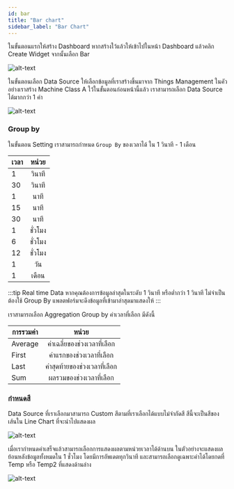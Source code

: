 ```yaml
---
id: bar
title: "Bar chart"
sidebar_label: "Bar Chart"
---
```


ในขั้นตอนแรกให้สร้าง Dashboard หากสร้างใว้แล้วให้เข้าไปในหน้า Dashboard แล้วคลิก Create Widget จากนั้นเลือก Bar

![alt-text](/img/create-widget.png)

ในขั้นตอนเลือก Data Source ให้เลือกข้อมูลที่เราสร้างขึ้นมาจาก Things Management ในคัวอย่างเราสร้าง Machine Class A ใว้ในขั้นตอนก่อนหน้านี้แล้ว 
เราสามารถเลือก Data Source ได้มากกว่า 1 ค่า

![alt-text](/img/data-source.png)


### Group by

ในขั้นตอน Setting เราสามารถกำหนด   `Group By` ของเวลาได้ ใน 1 วินาที - 1 เดือน 

| เวลา          | หน่วย          | 
| ------------- |:-------------:|  
| 1             | วินาที          |  
| 30            | วินาที          |   
| 1             | นาที           |   
| 15            | นาที           | 
| 30            | นาที           | 
| 1             | ชั่วโมง         | 
| 6             | ชั่วโมง         | 
| 12            | ชั่วโมง         | 
| 1             | วัน            | 
| 1             | เดือน          | 
 

:::tip Real time Data
หากคุณต้องการข้อมูลล่าสุดในระดับ 1 วินาที หรือต่ำกว่า 1 วินาที ไม่จำเป็นต้องใช้ Group By แพลตฟอร์มจะดึงข้อมูลที่เข้ามาล่าสุดมาแสดงให้
:::


เราสามารถเลือก Aggregation Group by ค่าเวลาที่เลือก มีดังนี้ 

| การรวมค่า      | หน่วย                    | 
| ------------- |:-----------------------:|  
| Average       | ค่าเฉลี่ยของช่วงเวลาที่เลือก   |  
| First         | ค่าแรกของช่วงเวลาที่เลือก    |   
| Last          | ค่าสุดท้ายของช่วงเวลาที่เลือก  |   
| Sum           | ผลรวมของช่วงเวลาที่เลือก    | 
 

### กำหนดสี

Data Source ที่เราเลือกมาสามารถ Custom สีตามที่เราเลือกได้แบบไม่จำกัดสี สีนี้จะเป็นสีของเส้นใน Line Chart ที่จะนำไปแสดงผล

![alt-text](/img/setting.png)

เมื่อเรากำหนดค่าเสร็จแล้วสามารถเลือกการแสดงผลตามหน่วยเวลาได้ด้านบน ในตัวอย่างจะแสดงผลย้อนหลังข้อมูลทั้งหมดใน 1 ชั่วโมง โดยมีการอัพเดตทุกวินาที  และสามารถเลือกดูเฉพาะค่าได้โดยกดที่ Temp หรือ Temp2 ที่แสดงด้านล่าง

![alt-text](/img/bar-chart.png)
